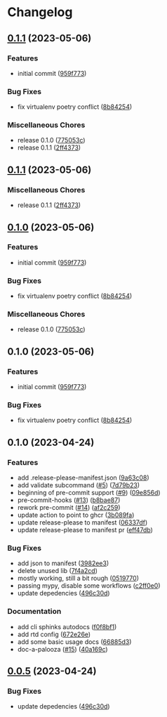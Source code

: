 # Changelog

## [0.1.1](https://github.com/andrewthetechie/cookiecutter-autodocs/compare/v0.1.1...v0.1.1) (2023-05-06)


### Features

* initial commit ([959f773](https://github.com/andrewthetechie/cookiecutter-autodocs/commit/959f773527aad9b9afc3df30325d92c040c24ef2))


### Bug Fixes

* fix virtualenv poetry conflict ([8b84254](https://github.com/andrewthetechie/cookiecutter-autodocs/commit/8b84254bae16421686cbd289530c8062b4b5fd53))


### Miscellaneous Chores

* release 0.1.0 ([775053c](https://github.com/andrewthetechie/cookiecutter-autodocs/commit/775053c977aa28c2e5bc82946ee160a38c330da9))
* release 0.1.1 ([2ff4373](https://github.com/andrewthetechie/cookiecutter-autodocs/commit/2ff4373b19acc52cf44d413da38217efc272405c))

## [0.1.1](https://github.com/andrewthetechie/cookiecutter-autodocs/compare/v0.1.0...v0.1.1) (2023-05-06)


### Miscellaneous Chores

* release 0.1.1 ([2ff4373](https://github.com/andrewthetechie/cookiecutter-autodocs/commit/2ff4373b19acc52cf44d413da38217efc272405c))

## [0.1.0](https://github.com/andrewthetechie/cookiecutter-autodocs/compare/v0.1.0...v0.1.0) (2023-05-06)


### Features

* initial commit ([959f773](https://github.com/andrewthetechie/cookiecutter-autodocs/commit/959f773527aad9b9afc3df30325d92c040c24ef2))


### Bug Fixes

* fix virtualenv poetry conflict ([8b84254](https://github.com/andrewthetechie/cookiecutter-autodocs/commit/8b84254bae16421686cbd289530c8062b4b5fd53))


### Miscellaneous Chores

* release 0.1.0 ([775053c](https://github.com/andrewthetechie/cookiecutter-autodocs/commit/775053c977aa28c2e5bc82946ee160a38c330da9))

## 0.1.0 (2023-05-06)


### Features

* initial commit ([959f773](https://github.com/andrewthetechie/cookiecutter-autodocs/commit/959f773527aad9b9afc3df30325d92c040c24ef2))


### Bug Fixes

* fix virtualenv poetry conflict ([8b84254](https://github.com/andrewthetechie/cookiecutter-autodocs/commit/8b84254bae16421686cbd289530c8062b4b5fd53))

## 0.1.0 (2023-04-24)


### Features

* add .release-please-manifest.json ([9a63c08](https://github.com/andrewthetechie/cookiecutter-autodocs/commit/9a63c080ccfb084740235e9a8ab58416132565ae))
* add validate subcommand ([#5](https://github.com/andrewthetechie/cookiecutter-autodocs/issues/5)) ([7d79b23](https://github.com/andrewthetechie/cookiecutter-autodocs/commit/7d79b23f48296d3a3c4c85bf7c27947b4861de96))
* beginning of pre-commit support ([#9](https://github.com/andrewthetechie/cookiecutter-autodocs/issues/9)) ([09e856d](https://github.com/andrewthetechie/cookiecutter-autodocs/commit/09e856dc026d39cb5c711668df1cb0d165c67067))
* pre-commit-hooks ([#13](https://github.com/andrewthetechie/cookiecutter-autodocs/issues/13)) ([b8bae87](https://github.com/andrewthetechie/cookiecutter-autodocs/commit/b8bae873a44b5d363d969a96145d2f2d3fe15286))
* rework pre-commit ([#14](https://github.com/andrewthetechie/cookiecutter-autodocs/issues/14)) ([af2c259](https://github.com/andrewthetechie/cookiecutter-autodocs/commit/af2c259fe90d280a05230daa976204ee9b0d5f86))
* update action to point to ghcr ([3b089fa](https://github.com/andrewthetechie/cookiecutter-autodocs/commit/3b089fa38eb73de3ccbed177ad9f9eb269214ed2))
* update release-please to manifest ([06337df](https://github.com/andrewthetechie/cookiecutter-autodocs/commit/06337df30e413e21b211e32cb58bf1118fd83938))
* update release-please to manifest pr ([eff47db](https://github.com/andrewthetechie/cookiecutter-autodocs/commit/eff47db69f54aba2a2a3ce21fc6205b3ede0bfa9))


### Bug Fixes

* add json to manifest ([3982ee3](https://github.com/andrewthetechie/cookiecutter-autodocs/commit/3982ee3af97d9f09d01ebe6b7235082f67f804c8))
* delete unused lib ([7f4a2cd](https://github.com/andrewthetechie/cookiecutter-autodocs/commit/7f4a2cd0fb7266c733c11e94425d17cc996a9cd7))
* mostly working, still a bit rough ([0519770](https://github.com/andrewthetechie/cookiecutter-autodocs/commit/05197709a4c13370cf1f3ff0f18cc56104324ede))
* passing mypy, disable some workflows ([c2ff0e0](https://github.com/andrewthetechie/cookiecutter-autodocs/commit/c2ff0e021380cb7a13d0accdff2310a67c4aef1a))
* update depedencies ([496c30d](https://github.com/andrewthetechie/cookiecutter-autodocs/commit/496c30da5bf4cb6690f4a7300930cb0e08f7bb25))


### Documentation

* add cli sphinks autodocs ([f0f8bf1](https://github.com/andrewthetechie/cookiecutter-autodocs/commit/f0f8bf1964412f0d3f632f759aa921423413d012))
* add rtd config ([672e26e](https://github.com/andrewthetechie/cookiecutter-autodocs/commit/672e26e1be914feca8c656615bfeb6c0653ae302))
* add some basic usage docs ([66885d3](https://github.com/andrewthetechie/cookiecutter-autodocs/commit/66885d3bfca433a5989f88fccdc7d63b9b3af8eb))
* doc-a-palooza ([#15](https://github.com/andrewthetechie/cookiecutter-autodocs/issues/15)) ([40a169c](https://github.com/andrewthetechie/cookiecutter-autodocs/commit/40a169c2952b7cba0413dc9e1b33799caec6b19c))

## [0.0.5](https://github.com/andrewthetechie/cookiecutter-autodocs/compare/v0.0.4...v0.0.5) (2023-04-24)


### Bug Fixes

* update depedencies ([496c30d](https://github.com/andrewthetechie/cookiecutter-autodocs/commit/496c30da5bf4cb6690f4a7300930cb0e08f7bb25))
